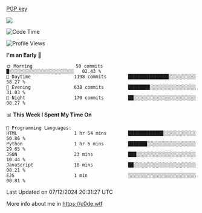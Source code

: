 [PGP key](https://c0de.wtf/urwq.asc)

<a href="https://wakatime.com"><img src="https://wakatime.com/share/@c0dezin/b7f18a7c-ab3a-40b8-8bc7-b1b7bf71f1d6.svg" /></a>

<!--START_SECTION:waka-->
![Code Time](http://img.shields.io/badge/Code%20Time-153%20hrs%2038%20mins-blue)

![Profile Views](http://img.shields.io/badge/Profile%20Views-0-blue)

**I'm an Early 🐤** 

```text
🌞 Morning                50 commits          █░░░░░░░░░░░░░░░░░░░░░░░░   02.43 % 
🌆 Daytime                1198 commits        ███████████████░░░░░░░░░░   58.27 % 
🌃 Evening                638 commits         ████████░░░░░░░░░░░░░░░░░   31.03 % 
🌙 Night                  170 commits         ██░░░░░░░░░░░░░░░░░░░░░░░   08.27 % 
```


📊 **This Week I Spent My Time On** 

```text
💬 Programming Languages: 
HTML                     1 hr 54 mins        █████████████░░░░░░░░░░░░   50.86 % 
Python                   1 hr 6 mins         ███████░░░░░░░░░░░░░░░░░░   29.65 % 
JSON                     23 mins             ███░░░░░░░░░░░░░░░░░░░░░░   10.44 % 
JavaScript               18 mins             ██░░░░░░░░░░░░░░░░░░░░░░░   08.21 % 
EJS                      1 min               ░░░░░░░░░░░░░░░░░░░░░░░░░   00.81 % 
```


 Last Updated on 07/12/2024 20:31:27 UTC
<!--END_SECTION:waka-->

More info about me in https://c0de.wtf

